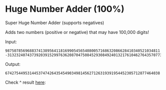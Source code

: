# Huge Number Adder (100%)
Super Huge Number Adder (supports negatives)

Adds two numbers (positive or negative) that may have 100,000 digits!

Input:

```
9875078569688374138956411816990545654080057168632086628410340521034811 -3132324074373920391529976362087047508452930849240132176104627643570773
```

Output:
```
6742754495314453747426435454903498145627126319391954452305712877464038
```
Check ^ result [here](https://www.calculator.net/big-number-calculator.html?cx=9875078569688374138956411816990545654080057168632086628410340521034811+&cy=-3132324074373920391529976362087047508452930849240132176104627643570773&cp=20&co=plus):

